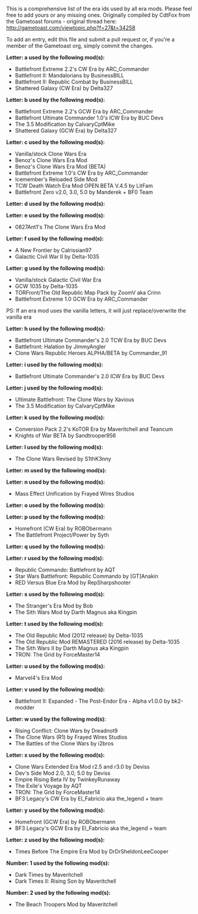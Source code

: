 This is a comprehensive list of the era ids used by all era mods. Please feel free to add yours or any missing ones. Originally compiled by CdtFox from the Gametoast forums - original thread here: http://gametoast.com/viewtopic.php?f=27&t=34258

To add an entry, edit this file and submit a pull request or, if you're a member of the Gametoast org, simply commit the changes.

**Letter: a used by the following mod(s):**

- Battlefront Extreme 2.2's CW Era by ARC_Commander 
- Battlefront II: Mandalorians by  BusinessBILL
- Battlefront II: Republic Combat by BusinessBILL
- Shattered Galaxy (CW Era) by Delta327

**Letter: b used by the following mod(s):** 

- Battlefront Extreme 2.2's GCW Era by ARC_Commander
- Battlefront Ultimate Commander 1.0's ICW Era by BUC Devs
- The 3.5 Modification by CalvaryCptMike 
- Shattered Galaxy (GCW Era) by Delta327

**Letter: c used by the following mod(s):**

- Vanilla/stock Clone Wars Era
- Benoz's Clone Wars Era Mod
- Benoz's Clone Wars Era Mod (BETA)
- Battlefront Extreme 1.0's CW Era by ARC_Commander
- Icemember's Reloaded Side Mod
- TCW Death Watch Era Mod OPEN BETA V.4.5 by LitFam
- Battlefront Zero v2.0, 3.0, 5.0 by Manderek + BF0 Team

**Letter: d used by the following mod(s):**

**Letter: e used by the following mod(s):**

- 0827Ant1's The Clone Wars Era Mod

**Letter: f used by the following mod(s):**

- A New Frontier by Calrissian97
- Galactic Civil War II by Delta-1035

**Letter: g used by the following mod(s):**

- Vanilla/stock Galactic Civil War Era
- GCW 1035 by Delta-1035
- TORFront/The Old Republic Map Pack by ZoomV aka Crinn
- Battlefront Extreme 1.0 GCW Era by ARC_Commander

PS: If an era mod uses the vanilla letters, it will just replace/overwrite the vanilla era

**Letter: h used by the following mod(s):**

- Battlefront Ultimate Commander's 2.0 TCW Era by BUC Devs
- Battlefront: Halation by JimmyAngler
- Clone Wars Republic Heroes ALPHA/BETA by Commander_91

**Letter: i used by the following mod(s):**

- Battlefront Ultimate Commander's 2.0 ICW Era by BUC Devs

**Letter: j used by the following mod(s):**

- Ultimate Battlefront: The Clone Wars by Xavious
- The 3.5 Modification by CalvaryCptMike

**Letter: k used by the following mod(s):**

- Conversion Pack 2.2's KoTOR Era by Maveritchell and Teancum
- Knights of War BETA by Sandtrooper956

**Letter: l used by the following mod(s):**

- The Clone Wars Revised by S1thK3nny

**Letter: m used by the following mod(s):**

**Letter: n used by the following mod(s):** 

- Mass Effect Unification by Frayed Wires Studios

**Letter: o used by the following mod(s):**

**Letter: p used by the following mod(s):**

- Homefront (CW Era) by ROBObermann
- The Battlefront Project/Power by Syth

**Letter: q used by the following mod(s):**

**Letter: r used by the following mod(s):** 

- Republic Commando: Battlefront by AQT
- Star Wars Battlefront: Republic Commando by [GT]Anakin 
- RED Versus Blue Era Mod by RepSharpshooter

**Letter: s used by the following mod(s):**

- The Stranger's Era Mod by Bob
- The Sith Wars Mod by Darth Magnus aka Kingpin

**Letter: t used by the following mod(s):**

- The Old Republic Mod (2012 release) by Delta-1035 
- The Old Republic Mod REMASTERED (2016 release) by Delta-1035 
- The Sith Wars II by Darth Magnus aka Kingpin
- TRON: The Grid by ForceMaster14

**Letter: u used by the following mod(s):**

- Marvel4's Era Mod

**Letter: v used by the following mod(s):**

- Battlefront II: Expanded - The Post-Endor Era - Alpha v1.0.0 by bk2-modder

**Letter: w used by the following mod(s):** 

- Rising Conflict: Clone Wars by Dreadnot9 
- The Clone Wars (R1) by Frayed Wires Studios
- The Battles of the Clone Wars by i2bros

**Letter: x used by the following mod(s):**

- Clone Wars Extended Era Mod r2.5 and r3.0 by Deviss
- Dev's Side Mod 2.0, 3.0, 5.0 by Deviss
- Empire Rising Beta IV by TwinkeyRunaway
- The Exile's Voyage by AQT
- TRON: The Grid by ForceMaster14
- BF3 Legacy's CW Era by El_Fabricio aka the_legend + team

**Letter: y used by the following mod(s):**

- Homefront (GCW Era) by ROBObermann
- BF3 Legacy's GCW Era by El_Fabricio aka the_legend + team

**Letter: z used by the following mod(s):**

- Times Before The Empire Era Mod by DrDrSheldonLeeCooper

**Number: 1 used by the following mod(s):**

- Dark Times by Maveritchell
- Dark Times II: Rising Son by Maveritchell

**Number: 2 used by the following mod(s):** 

- The Beach Troopers Mod by Maveritchell
